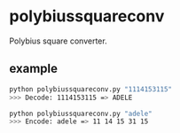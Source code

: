 # polybiussquareconv

Polybius square converter.

## example

```sh
python polybiussquareconv.py "1114153115"
>>> Decode: 1114153115 => ADELE

python polybiussquareconv.py "adele"
>>> Encode: adele => 11 14 15 31 15
```
